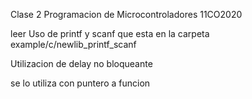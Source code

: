 Clase 2 Programacion de Microcontroladores 11CO2020

leer Uso de printf y scanf que esta en la carpeta example/c/newlib_printf_scanf

Utilizacion de delay no bloqueante

se lo utiliza con puntero a funcion 
